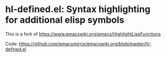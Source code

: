 # hl-defined.el: Syntax highlighting for additional elisp symbols #

This is a fork of https://www.emacswiki.org/emacs/HighlightLispFunctions

Code: https://github.com/emacsmirror/emacswiki.org/blob/master/hl-defined.el
